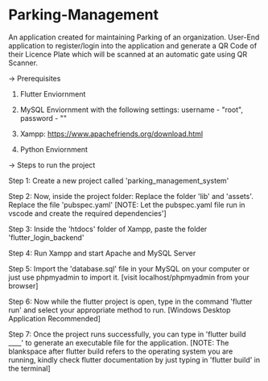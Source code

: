 # Parking-Management
An application created for maintaining Parking of an organization. User-End application to register/login into the application and generate a QR Code of their Licence Plate which will be scanned at an automatic gate using QR Scanner.


-> Prerequisites 

1. Flutter Enviornment 

2. MySQL Enviornment with the following settings: username - "root", password - ""

3. Xampp: https://www.apachefriends.org/download.html

4. Python Enviornment


-> Steps to run the project

Step 1: Create a new project called 'parking_management_system'

Step 2: Now, inside the project folder: Replace the folder 'lib' and 'assets'. Replace the file 'pubspec.yaml' [NOTE: Let the pubspec.yaml file run in vscode and create the required dependencies'] 

Step 3: Inside the 'htdocs' folder of Xampp, paste the folder 'flutter_login_backend'

Step 4: Run Xampp and start Apache and MySQL Server

Step 5: Import the 'database.sql' file in your MySQL on your computer or just use phpmyadmin to import it. [visit localhost/phpmyadmin from your browser] 

Step 6: Now while the flutter project is open, type in the command 'flutter run' and select your appropriate method to run. [Windows Desktop Application Recommended] 

Step 7: Once the project runs successfully, you can type in 'flutter build ____' to generate an executable file for the application. [NOTE: The blankspace after flutter build refers to the operating system you are running, kindly check flutter documentation by just typing in 'flutter build' in the terminal] 


